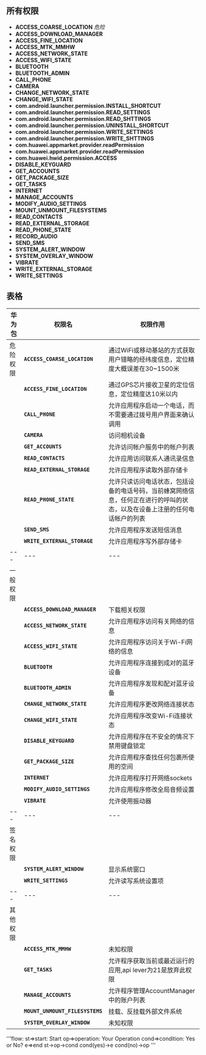 ## 所有权限
* **ACCESS_COARSE_LOCATION** *危险*
* **ACCESS_DOWNLOAD_MANAGER** 
* **ACCESS_FINE_LOCATION**
* **ACCESS_MTK_MMHW**
* **ACCESS_NETWORK_STATE**
* **ACCESS_WIFI_STATE**
* **BLUETOOTH**
* **BLUETOOTH_ADMIN**
* **CALL_PHONE**
* **CAMERA**
* **CHANGE_NETWORK_STATE**
* **CHANGE_WIFI_STATE**
* **com.android.launcher.permission.INSTALL_SHORTCUT**
* **com.android.launcher.permission.READ_SETTINGS**
* **com.android.launcher.permission.READ_SHTTINGS**
* **com.android.launcher.permission.UNINSTALL_SHORTCUT**
* **com.android.launcher.permission.WRITE_SETTINGS**
* **com.android.launcher.permission.WRITE_SHTTINGS**
* **com.huawei.appmarket.provider.readPermission**
* **com.huawei.appmarket.provider.readPermission**
* **com.huawei.hwid.permission.ACCESS**
* **DISABLE_KEYGUARD**
* **GET_ACCOUNTS**
* **GET_PACKAGE_SIZE**
* **GET_TASKS**
* **INTERNET**
* **MANAGE_ACCOUNTS**
* **MODIFY_AUDIO_SETTINGS**
* **MOUNT_UNMOUNT_FILESYSTEMS**
* **READ_CONTACTS**
* **READ_EXTERNAL_STORAGE**
* **READ_PHONE_STATE**
* **RECORD_AUDIO**
* **SEND_SMS**
* **SYSTEM_ALERT_WINDOW**
* **SYSTEM_OVERLAY_WINDOW**
* **VIBRATE**
* **WRITE_EXTERNAL_STORAGE**
* **WRITE_SETTINGS**


## 表格
| 华为包   | 权限名                          | 权限作用                                                                                                                   |
| -------- | ------------------------------- | -------------------------------------------------------------------------------------------------------------------------- |
| 危险权限 | **`ACCESS_COARSE_LOCATION`**    | 通过WiFi或移动基站的方式获取用户错略的经纬度信息，定位精度大概误差在30~1500米                                              |
|          | **`ACCESS_FINE_LOCATION`**      | 通过GPS芯片接收卫星的定位信息，定位精度达10米以内                                                                          |
|          | **`CALL_PHONE`**                | 允许应用程序启动一个电话，而不需要通过拨号用户界面来确认调用                                                               |
|          | **`CAMERA`**                    | 访问相机设备                                                                                                               |
|          | **`GET_ACCOUNTS`**              | 允许访问帐户服务中的帐户列表                                                                                               |
|          | **`READ_CONTACTS`**             | 允许应用访问联系人通讯录信息                                                                                               |
|          | **`READ_EXTERNAL_STORAGE`**     | 允许应用程序读取外部存储卡                                                                                                 |
|          | **`READ_PHONE_STATE`**          | 允许只读访问电话状态，包括设备的电话号码，当前蜂窝网络信息，任何正在进行的呼叫的状态，以及在设备上注册的任何电话帐户的列表|          | **`RECORD_AUDIO`**              | 允许应用程序录制音频                                                                                                       |
|          | **`SEND_SMS`**                  | 允许应用程序发送短信消息                                                                                                   |
|          | **`WRITE_EXTERNAL_STORAGE`**    | 允许应用程序写外部存储卡                                                                                                   |
| ---      | ---                             | ---                                                                                                                        |
| 一般权限 |                                 |                                                                                                                            |
|          | **`ACCESS_DOWNLOAD_MANAGER`**   | 下载相关权限                                                                                                               |
|          | **`ACCESS_NETWORK_STATE`**      | 允许应用程序访问有关网络的信息                                                                                             |
|          | **`ACCESS_WIFI_STATE`**         | 允许应用程序访问关于Wi-Fi网络的信息                                                                                        |
|          | **`BLUETOOTH`**                 | 允许应用程序连接到成对的蓝牙设备                                                                                           |
|          | **`BLUETOOTH_ADMIN`**           | 允许应用程序发现和配对蓝牙设备                                                                                             |
|          | **`CHANGE_NETWORK_STATE`**      | 允许应用程序更改网络连接状态                                                                                               |
|          | **`CHANGE_WIFI_STATE`**         | 允许应用程序改变Wi-Fi连接状态                                                                                              |
|          | **`DISABLE_KEYGUARD`**          | 允许应用程序在不安全的情况下禁用键盘锁定                                                                                   |
|          | **`GET_PACKAGE_SIZE`**          | 允许应用程序查找任何包裹所使用的空间                                                                                       |
|          | **`INTERNET`**                  | 允许应用程序打开网络sockets                                                                                                |
|          | **`MODIFY_AUDIO_SETTINGS`**     | 允许应用程序修改全局音频设置                                                                                               |
|          | **`VIBRATE`**                   | 允许使用振动器                                                                                                             |
| ---      | ---                             | ---                                                                                                                        |
| 签名权限 |                                 |                                                                                                                            |
|          | **`SYSTEM_ALERT_WINDOW`**       | 显示系统窗口                                                                                                               |
|          | **`WRITE_SETTINGS`**            | 允许读写系统设置项                                                                                                         |
| ---      | ---                             | ---                                                                                                                        |
| 其他权限 |                                 |                                                                                                                            |
|          | **`ACCESS_MTK_MMHW`**           | 未知权限                                                                                                                   |
|          | **`GET_TASKS`**                 | 允许程序获取当前或最近运行的应用,api lever为21是放弃此权限                                                                 |
|          | **`MANAGE_ACCOUNTS`**           | 允许程序管理AccountManager中的账户列表                                                                                     |
|          | **`MOUNT_UNMOUNT_FILESYSTEMS`** | 挂载、反挂载外部文件系统                                                                                                   |
|          | **`SYSTEM_OVERLAY_WINDOW`**     | 未知权限                                                                                                                   |

'''flow:
st=>start: Start
op=>operation: Your Operation
cond=>condition: Yes or No?
e=>end
st->op->cond
cond(yes)->e
cond(no)->op
'''
